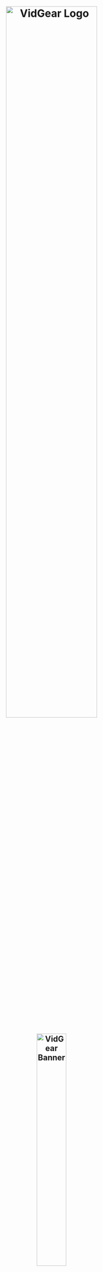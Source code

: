 <!--
===============================================
vidgear library source-code is deployed under the Apache 2.0 License:

Copyright (c) 2019 Abhishek Thakur(@abhiTronix) <abhi.una12@gmail.com>

Licensed under the Apache License, Version 2.0 (the "License");
you may not use this file except in compliance with the License.
You may obtain a copy of the License at

   http://www.apache.org/licenses/LICENSE-2.0

Unless required by applicable law or agreed to in writing, software
distributed under the License is distributed on an "AS IS" BASIS,
WITHOUT WARRANTIES OR CONDITIONS OF ANY KIND, either express or implied.
See the License for the specific language governing permissions and
limitations under the License.
===============================================
-->

<h1 align="center">
  <img src="https://abhitronix.github.io/img/vidgear/vidgear logo.svg" alt="VidGear Logo" width="70%"/>
</h1>
<h2 align="center">
  <img src="https://abhitronix.github.io/img/vidgear/vidgear banner.svg" alt="VidGear Banner" width="40%"/>
</h2>

<div align="center">

[Releases][release]&nbsp;&nbsp;&nbsp;|&nbsp;&nbsp;&nbsp;[Gears](#gears)&nbsp;&nbsp;&nbsp;|&nbsp;&nbsp;&nbsp;[Wiki Documentation][wiki]&nbsp;&nbsp;&nbsp;|&nbsp;&nbsp;&nbsp;[Installation](#installation)&nbsp;&nbsp;&nbsp;|&nbsp;&nbsp;&nbsp;[License](#license)

[![Build Status][travis-cli]][travis] [![Codecov branch][codecov]][code] [![Build Status][appveyor]][app]

[![Glitter chat][gitter-bagde]][gitter] [![PyPi version][pypi-badge]][pypi] [![Twitter][twitter-badge]][twitter-intent]

[![Buy Me A Coffee][Coffee-badge]][coffee]

</div>

&nbsp;

VidGear is a powerful python Video Processing library built with multiple APIs *(a.k.a [**Gears**](#gears))* each with a unique set of trailblazing features. These APIs provides an easy-to-use, highly extensible, multi-threaded & asyncio wrapper around many state-of-the-art libraries under the hood such as *[OpenCV ➶][opencv], [FFmpeg ➶][ffmpeg], [ZeroMQ ➶][zmq], [picamera ➶][picamera], [starlette ➶][starlette], [pafy ➶][pafy] and [python-mss ➶][mss]*

&nbsp;

The following **functional block diagram** clearly depicts the generalized functioning of VidGear library:

<p align="center">
  <img src="https://abhitronix.github.io/img/vidgear/vidgear_function2020_3.svg" alt="@Vidgear Functional Block Diagram" />
</p>

&nbsp;

# Table of Contents

[**TL;DR**](#tldr)

[**Gears: What are these?**](#gears)
* [**CamGear**](#camgear)
* [**PiGear**](#pigear)
* [**VideoGear**](#videogear)
* [**ScreenGear**](#screengear)
* [**WriteGear**](#writegear)
* [**NetGear**](#netgear)
* [**WebGear**](#webgear)
* [**NetGear_Async**](#netgear_async)

[**New-Release SneekPeak: v0.1.7**](#new-release-sneekpeak--vidgear-017)

[**Documentation**](#documentation)

[**Installation**](#installation)
* [**Prerequisites**](#prerequisites)
  * [**Supported Systems**](#supported-systems)
  * [**Supported Python legacies**](#supported-python-legacies)
  * [**Pip Dependencies**](#pip-dependencies)
* [**Available Installation Options**](#available-installation-options)
  * [**PyPI Install**](#option-1-pypi-installrecommended)
  * [**Release Download**](#option-2-release-download)
  * [**Build from source**](#option-3-build-from-source)
  
[**Testing, Formatting & Linting**](#testing-formatting--linting)
* [**Requirements**](#requirements)
* [**Running Tests**](#running-tests)
* [**Formatting & Linting**](#formatting--linting)

[**Contributions & Support**](#contributions--support)
* [**Support**](#support)
* [**Contributors**](#contributors)

[**Community Channel**](#community-channel)

[**Citing**](#citing)

[**Copyright**](#copyright)


&nbsp;

&nbsp;



# TL;DR
  
  #### What is vidgear?

   > ***"VidGear is an [ultrafast➶][ultrafast-wiki], compact, flexible and easy-to-adapt complete Video Processing Python Library."***

  #### What does it do?
   > ***"VidGear can read, write, process, send & receive video frames from/to various devices in real-time."***

  #### What is its purpose?
   > ***"Built with simplicity in mind, VidGear lets programmers and software developers to easily integrate and perform complex Video Processing tasks in their existing or new applications, without going through various underlying library's documentation and using just a [few lines of code][flic]. Beneficial for both, if you're new to programming with Python language or already a pro at it."***

&nbsp;
**For more information, see our [*Wiki Documentation ➶*][wiki].**


&nbsp;

&nbsp;


# Gears

> **VidGear is built with multiple APIs *(a.k.a Gears)*, each with some unique function/mechanism.**

Each of these APIs is exclusively designed to handle/control different device-specific video streams, network streams, and media encoders. These APIs provide an easy-to-use, highly extensible, multi-threaded and asyncio wrapper around state-of-the-art libraries under the hood to exploit their internal parameters and methods flexibly while providing robust error-handling and unparalleled performance. 

**These Gears can be classified as follows:**

**A. VideoCapture Gears:**

  * [**CamGear:**](#camgear) _Targets various IP-USB-Cameras/Network-Streams/YouTube-Video-URL._
  * [**PiGear:**](#pigear) _Targets various Raspberry Pi Camera Modules._
  * [**ScreenGear:**](#screengear) _Enables ultra-fast Screen Casting._    
  * [**VideoGear:**](#videogear) _Common API with Video Stabilizer wrapper._  

**B. VideoWriter Gear:**

  * [**WriteGear:**](#writegear) _Handles easy Lossless Video Encoding and Compression._

**C. Network Gears:**

  * [**NetGear:**](#netgear) _Targets flexible video-frames and data transfer between interconnecting systems over the network._

  * **Asynchronous Network Gears:**

    * [**WebGear:**](#webgear) _ASGI Video Server that transfers live video frames to any web browser on the network._
    * [**NetGear_Async:**](#netgear_sync) _Fast, Memory-Efficient Asyncio video-frame messaging framework._ 


&nbsp;

&nbsp;


## CamGear

> *CamGear can grab ultra-fast frames from diverse range of devices/streams, which includes almost any IP/USB Cameras, multimedia video file format ([_upto 4k tested_][test-4k]), various network stream protocols such as `http(s), rtp, rstp, rtmp, mms, etc.`, plus support for live Gstreamer's stream pipeline and YouTube video/livestreams URLs.*

CamGear provides a flexible, high-level multi-threaded wrapper around `OpenCV's` [VideoCapture class][opencv-vc] with access almost all of its available parameters and also employs [`pafy`][pafy] python APIs for live [YouTube streaming][youtube-wiki]. Furthermore, CamGear implements exclusively on [**Threaded Queue mode**][TQM-wiki] for ultra-fast, error-free and synchronized frame handling.


**Following functional block diagram depicts CamGear API's generalized workflow:**

<p align="center">
  <img src="https://github.com/abhiTronix/Imbakup/raw/master/Images/vidgear/camgearz.png" alt="CamGear Functional Block Diagram"  width="70%"/>
</p>

### CamGear API Guide:

[**>>> Usage Guide**][camgear-wiki]

&nbsp;

&nbsp;


## VideoGear

> *VideoGear API provides a special internal wrapper around VidGear's exclusive [**Video Stabilizer**][stablizer-wiki] class.*

Furthermore, VideoGear API can provide internal access to both [CamGear](#camgear) and [PiGear](#pigear) APIs separated by a special flag. Thereby, _this API holds the exclusive power for any incoming VideoStream from any source, whether it is live or not, to access and stabilize it directly with minimum latency and memory requirements._

**Below is a snapshot of a VideoGear Stabilizer in action  (_See its detailed usage [here][stablizer-wiki-ex]_):**

<p align="center">
  <img src="https://github.com/abhiTronix/Imbakup/raw/master/Images/stabilizer.gif" alt="VideoGear Stabilizer in action!"/>
  <br>
  <sub><i>Original Video Courtesy <a href="http://liushuaicheng.org/SIGGRAPH2013/database.html" title="opensourced video samples database">@SIGGRAPH2013</a></i></sub>
</p>

**Code to generate above result:**

<img src="https://github.com/abhiTronix/Imbakup/raw/master/Images/vidgear/videogearz2.png" alt="VidGear Stablizer Code"/>

### VideoGear API Guide:

[**>>> Usage Guide**][videogear-wiki]

&nbsp;

&nbsp;


## PiGear

> *PiGear is similar to CamGear but made to support various Raspberry Pi Camera Modules *(such as [OmniVision OV5647 Camera Module][OV5647-picam] and [Sony IMX219 Camera Module][IMX219-picam])*.*

PiGear provides a flexible multi-threaded wrapper around complete [**picamera**][picamera] python library to interface with these modules correctly, and also grants the ability to exploit its various parameters like `brightness, saturation, sensor_mode, etc.` effortlessly. 

Best of all, PiGear API provides excellent Error-Handling with features like a threaded internal timer that keeps active track of any frozen threads and handles hardware failures/frozen threads robustly thereby will exit safely if any failure occurs. So now if someone accidentally pulled your Raspi-camera module cable out when you're running PiGear API in your script, instead of going into possible kernel panic/frozen threads, this API will exit safely to save resources. 

**Code to open Picamera stream with variable parameters in PiGear API:**

<img src="https://github.com/abhiTronix/Imbakup/raw/master/Images/vidgear/pigearz2.png" alt="PiGear Source-Code" width="110%"/>

### PiGear API Guide:

[**>>> Usage Guide**][pigear-wiki]

&nbsp;

&nbsp;


## ScreenGear

> *ScreenGear API act as Screen Recorder, that can grab frames from your monitor in real-time either by define an area on the computer screen or fullscreen at the expense of insignificant latency. It also provide seamless support for capturing frames from multiple monitors.*

ScreenGear provides a high-level multi-threaded wrapper around [**python-mss**][mss] python library API and also supports a easy and flexible direct internal parameter manipulation. 

**Below is a snapshot of a ScreenGear API in action:**

<p align="center">
  <img src="https://github.com/abhiTronix/Imbakup/raw/master/Images/screengear.gif" alt="ScreenGear in action!" />
</p>

**Code to generate the above results:**

<img src="https://github.com/abhiTronix/Imbakup/raw/master/Images/vidgear/screengearz2.png" alt="ScreenGear Source-Code" width="90%"/>

### ScreenGear API Guide:

[**>>> Usage Guide**][screengear-wiki]


&nbsp;

&nbsp;



## WriteGear

> *WriteGear handles various powerful Writer Tools that provide us the freedom to do almost anything imagine with multimedia files.*

WriteGear API provide a complete, flexible & robust wrapper around [**FFmpeg**][ffmpeg], a leading multimedia framework. With WriteGear, we can process real-time video frames into a lossless compressed format with any suitable specification in just few easy [lines of codes][compression-mode-ex]. These specifications include setting any video/audio property such as `bitrate, codec, framerate, resolution, subtitles,  etc.` easily as well complex tasks such as multiplexing video with audio in real-time(see this [example wiki][live-audio-wiki]). Best of all, WriteGear grants the freedom to play with any FFmpeg parameter with its exclusive custom Command function(see this [example wiki][custom-command-wiki]), while handling all errors robustly. 

In addition to this, WriteGear also provides flexible access to [**OpenCV's VideoWriter API**][opencv-writer] which provides some basic tools for video frames encoding but without compression.

**WriteGear primarily operates in the following two modes:**

  * **Compression Mode:** In this mode, WriteGear utilizes [**FFmpeg**][ffmpeg] inbuilt encoders to encode lossless multimedia files. It provides us the ability to exploit almost any available parameters available within FFmpeg, with so much ease and flexibility and while doing that it robustly handles all errors/warnings quietly. **You can find more about this mode [here][cm-writegear-wiki]**.

  * **Non-Compression Mode:** In this mode, WriteGear utilizes basic [**OpenCV's inbuilt VideoWriter API**][opencv-vw]. Similar to compression mode, WriteGear also supports all parameters manipulation available within this API. But this mode lacks the ability to manipulate encoding parameters and other important features like video compression, audio encoding, etc. **You can learn about this mode [here][ncm-writegear-wiki]**.

**Following functional block diagram depicts WriteGear API's generalized workflow:**

<p align="center">
  <img src="https://github.com/abhiTronix/Imbakup/raw/master/Images/vidgear/writegear.png" alt="WriteGear Functional Block Diagram"/>
</p>

### WriteGear API Guide:

[**>>> Usage Guide**][writegear-wiki]

&nbsp;

&nbsp;


## NetGear

> *NetGear is exclusively designed to transfer video frames synchronously and asynchronously between interconnecting systems over the network in real-time.*

NetGear implements a high-level wrapper around [**PyZmQ**][pyzmq] python library that contains python bindings for [ZeroMQ](http://zeromq.org/) - a high-performance asynchronous distributed messaging library that aim to be used in distributed or concurrent applications. It provides a message queue, but unlike message-oriented middleware, a ZeroMQ system can run without a dedicated message broker. 

NetGear provides seamless support for [*Bi-directional data transmission*][netgear_bidata_wiki] between receiver(client) and sender(server) through bi-directional synchronous messaging patterns such as zmq.PAIR _(ZMQ Pair Pattern)_ & zmq.REQ/zmq.REP _(ZMQ Request/Reply Pattern)_. 

NetGear also supports real-time [*Frame Compression capabilities*][netgear_compression_wiki] for optimizing performance while sending the frames directly over the network, by encoding the frame before sending it and decoding it on the client's end automatically in real-time. 

For security, NetGear implements easy access to ZeroMQ's powerful, smart & secure Security Layers, that enables [*Strong encryption on data*][netgear_security_wiki], and unbreakable authentication between the Server and the Client with the help of custom certificates/keys and brings easy, standardized privacy and authentication for distributed systems over the network. 

Best of all, NetGear can robustly handle [*Multiple Servers devices*][netgear_multi_wiki] at once, thereby providing access to seamless Live Streaming of the multiple device in a network at the same time.


**NetGear as of now seamlessly supports three ZeroMQ messaging patterns:**

* [**`zmq.PAIR`**][zmq-pair] _(ZMQ Pair Pattern)_ 
* [**`zmq.REQ/zmq.REP`**][zmq-req-rep] _(ZMQ Request/Reply Pattern)_
* [**`zmq.PUB/zmq.SUB`**][zmq-pub-sub] _(ZMQ Publish/Subscribe Pattern)_

Whereas supported protocol are: `tcp` and `ipc`.

**Following functional block diagram depicts generalized workflow of NetGear API in its Multi-Servers Mode:**

<p align="center">
  <img src="https://github.com/abhiTronix/Imbakup/raw/master/Images/vidgear/netgearz.png" alt="NetGear Functional Block Diagram" width="90%" />
</p>

### NetGear API Guide:

[**>>> Usage Guide**][netgear-wiki]

&nbsp;

&nbsp;


## WebGear

> *WebGear is a powerful ASGI Video Streamer API, that transfers live video frames to any web browser on the network in real-time.*

WebGear API provides a flexible abstract asyncio wrapper around [Starlette][starlette] ASGI library and easy access to its various components independently. Thereby implementing the ability to flexibly interact with the Starlette's ecosystem of shared middleware and mountable applications & seamless access to its various Response classes, Routing tables, Static Files, Templating engine(with Jinja2), etc.

WebGear can acts as robust _Live Video Streaming Server_ that can stream live video frames to any web browser on a network in real-time. It also auto-generates necessary data files for its default template and provides us the freedom to easily alter its [_performance parameters and routing tables_][advanced-webgear-wiki] according to our applications while handling errors robustly.

In addition to this, WebGear provides a special internal wrapper around [VideoGear](#videogear) API, which itself provides internal access to both [CamGear](#camgear) and [PiGear](#pigear) APIs thereby granting it exclusive power for streaming frames incoming from any device/source. Also on the plus side, since WebGear has access to all functions of [VideoGear](#videogear) API, therefore it can [stabilize video frames][stabilize_webgear_wiki] even while streaming live.

**Below is a snapshot of a WebGear Video Server in action on the Mozilla Firefox browser:**

<p align="center">
  <img src="https://github.com/abhiTronix/Imbakup/raw/master/Images/webgear.gif" alt="WebGear in action!" width=120%/>
  <br>
  <sub><i>WebGear Video Server at <a href="http://0.0.0.0:8000/" title="default address">http://0.0.0.0:8000/</a> address.</i></sub>
</p>

**Code to generate the above result:**

<img src="https://github.com/abhiTronix/Imbakup/raw/master/Images/vidgear/webgearz2.png" alt="CamGear Functional Block Diagram"/>

### WebGear API Guide:

[**>>> Usage Guide**][webgear-wiki]


&nbsp;

&nbsp;

## NetGear_Async 

> _NetGear_Async can performance boost upto 1.2~2x times as compared to [NetGear API](#netgear) at about 1/3 of memory consumption but only at the expense of limited modes and features._

NetGear_Async is an asynchronous videoframe messaging framework built on [**AsyncIO ZmQ**][asyncio-zmq] and powered by high-performance asyncio event loop called [**`uvloop`**][uvloop] to achieve unmatchable high-speed and lag-free video streaming over the network with minimal resource constraint. Basically, this API is able to transfer thousands of frames in just a few seconds without causing any significant load on your system.

NetGear_Async provides complete server-client handling and options to use variable protocols/patterns similar to [NetGear API](#netgear) but doesn't support any [*NetGear Exclusive modes*][netgear-exm] yet. NetGear_Async also allows you to easily define your own custom Source at Server-end that you want to use to manipulate your frames before sending them onto the network(See this [wiki-example][netgear_Async-cs]).

NetGear_Async as of now supports [all four ZeroMQ messaging patterns](#attributes-and-parameters-wrench):
* [**`zmq.PAIR`**][zmq-pair] _(ZMQ Pair Pattern)_ 
* [**`zmq.REQ/zmq.REP`**][zmq-req-rep] _(ZMQ Request/Reply Pattern)_
* [**`zmq.PUB/zmq.SUB`**][zmq-pub-sub] _(ZMQ Publish/Subscribe Pattern)_ 
* [`zmq.PUSH/zmq.PULL`][zmq-pull-push] _(ZMQ Push/Pull Pattern)_

Whereas supported protocol are: `tcp` and `ipc`.

**Code for NetGear_Async Server-Client API:**

<img src="https://github.com/abhiTronix/Imbakup/raw/master/Images/vidgear/netgear_async.png"/>


### NetGear_Async API Guide:

[**>>> Usage Guide**][webgear-wiki]

&nbsp;

&nbsp;

# New Release SneekPeak : VidGear 0.1.7

:warning: Dropped support for Python 3.5 and below legacies.

* **WebGear API:**
  * _Added a robust Live Video Server API that can transfer live video frames to any web browser on the network in real-time._
  * _Implemented a flexible asyncio wrapper around [`starlette`][starlette] ASGI Application Server._
  * _Added seamless access to various starlette's Response classes, Routing tables, Static Files, Templating engine(with Jinja2), etc._
  * _Added a special internal access to VideoGear API and all its parameters._
  * _Implemented a new Auto-Generation Workflow to generate/download & thereby validate WebGear API data files from its GitHub server automatically._
  * _Added on-the-go dictionary parameter in WebGear to tweak performance, Route Tables and other internal properties easily._
  * _Added new simple & elegant default Bootstrap Cover Template for WebGear Server._
  * _Added `__main__.py` to directly run WebGear Server through the terminal._


* **NetGear_Async API** 
  * _Designed NetGear_Async asynchronous network API built upon ZeroMQ's asyncio API._
  * _Implemented support for state-of-the-art asyncio event loop [`uvloop`][uvloop] at its backend._
  * _Achieved Unmatchable high-speed and lag-free video streaming over the network with minimal resource constraint._
  * _Added exclusive internal wrapper around VideoGear API for this API._
  * _Implemented complete server-client handling and options to use variable protocols/patterns for this API._
  * _Implemented support for  all four ZeroMQ messaging patterns: i.e `zmq.PAIR`, `zmq.REQ/zmq.REP`, `zmq.PUB/zmq.SUB`, and `zmq.PUSH/zmq.PULL`._
  * _Implemented initial support for `tcp` and `ipc` protocols._

* **Asynchronous Enhancements** 
  * _Added `asyncio` package to vidgear for handling asynchronous network APIs._
  * _Various Performance enhancements for these Asyncio APIs for achieving concurrency within a single thread._

* ***Added new highly-precise Threaded FPS class for accurate VidGear benchmarking with `time.perf_counter` python module and [many more...](changelog.md)***


&nbsp;

&nbsp;


# Documentation

The complete documentation for all VidGear APIs and  functions can be found in the link below:

* [**Wiki Documentation - English**][wiki]


&nbsp;

&nbsp;


# Installation

## Prerequisites:

Before installing VidGear, you must verify that the following dependencies are met:

* ### Supported Systems:

  VidGear is tested and supported on the following systems with [**Python 3.6+**](#supported-python-legacies) and [**pip**][pip] already installed:

  * Any Linux distro released in 2016 or later
  * Windows 7 or later
  * macOS 10.12.6 (Sierra) or later

* ### Supported Python legacies:

  * [Python 3.6+][drop35] are only supported legacies for installing Vidgear v0.1.7 and above.


* ### Pip Dependencies:

  When [Installing VidGear via PyPI](#option-1-pypi-install), you need to install following dependencies manually:


  * **OpenCV:** Must Require OpenCV(3.0+) python binaries installed for its core functions. For installation, you can either follow these complete online tutorials for [linux][OpenCV-linux] and [raspberry pi][OpenCV-pi], or, just install it directly via pip:

      ```sh
        $ pip install -U opencv-python       #or install opencv-contrib-python similarly
      ```

  * **FFmpeg:** Must Require FFmpeg for its video compression and encoding compatibilities in [WriteGear](#writegear) API. 

    :star2: Follow this [**FFmpeg wiki page**][ffmpeg-wiki] for its installation. :star2:

  * **Picamera:** Must Required if you're using Raspberry Pi Camera Modules(_such as OmniVision OV5647 Camera Module_) with its [PiGear](#pigear) API. You can easily install it via pip:

      ```sh
        $ pip install picamera
      ``` 
    _:bulb: Also, make sure to [enable Raspberry Pi hardware-specific settings][picamera-setting] prior to using this library._

  * **Uvloop:** Only Required if you're using its [NetGear_Async](#netgear_async) API on unix machines for maximum performance. You can easily install it via pip:

      _:warning: Uvloop is [**NOT** yet supported on Windows Systems][uvloop-ns]._

      ```sh
        $ pip install uvloop
      ```

&nbsp;

## Available Installation Options:

### Option 1: PyPI Install(recommended)

> Best option for **quickly** getting VidGear installed.

***:warning: See [Pip Dependencies](#pip-dependencies) before installing!***

```sh
  # Installing stable release
  $ pip install vidgear

  # Installing stable release with Asyncio support
  $ pip install vidgear[asyncio]
```


### Option 2: Release Download

> Best option if you want a **compressed archive**.

VidGear releases are available for download as wheel(`.whl`) packages from the [latest release][release] and thereby can be installed with `pip` as follows:

***:warning: See [Pip Dependencies](#pip-dependencies) before installing!***

```sh
  # directly installs the wheel
  $ pip install vidgear-{downloaded version}-py3-none-any.whl
```


### Option 3: Build from source

> Best option for trying **latest patches(_maybe experimental_), Pull Requests**, or **contributing** to development.

You can easily clone the repository's latest [`testing`](https://github.com/abhiTronix/vidgear/tree/testing) branch for development and thereby can install as follows:

```sh
  $ git clone https://github.com/abhiTronix/vidgear.git
  $ cd vidgear
  $ git checkout testing
  $ pip install .[asyncio]           # also installs asyncio dependencies
```


&nbsp;

&nbsp;


# Testing, Formatting & Linting

### Requirements:

  Testing VidGear require some *additional dependencies & dataset* that can be downloaded manually as follows:

  * **Install additional python libraries:**
    ```sh
      $ pip install --upgrade six
      $ pip install --upgrade flake8
      $ pip install --upgrade black
      $ pip install --upgrade pytest
      $ pip install --upgrade pytest-asyncio
    ```
  
  * **Download Test Dataset:** 

    To perform tests, additional *test dataset* is required, which can be downloaded *(to your temp dir)* by running [*bash script*][bs_script_dataset] as follows:

    ```sh
      $ chmod +x scripts/bash/prepare_dataset.sh
      $ .scripts/bash/prepare_dataset.sh               #for Windows, use `sh scripts/bash/prepare_dataset.sh`
    ```

### Running Tests: 

* **Pytest:** Then, tests can be run with [`pytest`][pytest](*in VidGear's root folder*) as follows:

  ```sh
    $ pytest -sv                                   #-sv for verbose output.
  ```

### Formatting & Linting: 

For formatting and linting the python tests, following tools are used:

* **Flake8:** You must run [`flake8`][flake8] linting for checking your code base against coding style (PEP8), programming errors and other cyclomatic complexity:

  ```sh
    $ flake8 . --count --select=E9,F63,F7,F82 --show-source --statistics
  ```

* **Black:**  Vidgear follows [`black`][black] formatting to make code review faster by producing the smallest diffs possible. You must run it with sensible defaults as follows:

  ```sh
    $ black {source_file_or_directory}
  ```

&nbsp;

&nbsp;
 

# Contributions & Support

Contributions are welcome! Please see our **[Contribution Guidelines](contributing.md)** for more details.

### Support

Love using VidGear? Consider supporting the project to fund new features and improvements

[![ko-fi][kofi-badge]][kofi]

### Contributors

<a href="https://github.com/abhiTronix/vidgear/graphs/contributors">
  <img src="https://contributors-img.web.app/image?repo=abhiTronix/vidgear" />
</a>


&nbsp;

&nbsp;


# Community Channel

We're on [**Gitter :star2:**][gitter]! Please join us.


&nbsp;

&nbsp;



# Citing

Here is a Bibtex entry you can use to cite this project in a publication:


```latex
@misc{vidgear,
    Title = {vidgear},
    Author = {Abhishek Thakur},
    howpublished = {\url{https://github.com/abhiTronix/vidgear}}   
  }
```

&nbsp;

&nbsp;


# Copyright

**Copyright © abhiTronix 2019**

This library is licensed under the **[Apache 2.0 License][license]**.




<!--
Badges
-->

[appveyor]:https://img.shields.io/appveyor/ci/abhitronix/vidgear.svg?style=for-the-badge&logo=appveyor
[codecov]:https://img.shields.io/codecov/c/github/abhiTronix/vidgear/testing?style=for-the-badge&logo=codecov
[travis-cli]:https://img.shields.io/travis/abhiTronix/vidgear.svg?style=for-the-badge&logo=travis
[prs-badge]:https://img.shields.io/badge/PRs-welcome-brightgreen.svg?style=for-the-badge&logo=data:image/png;base64,iVBORw0KGgoAAAANSUhEUgAAACAAAAAgCAYAAABzenr0AAABC0lEQVRYhdWVPQoCMRCFX6HY2ghaiZUXsLW0EDyBrbWtN/EUHsHTWFnYyCL4gxibVZZlZzKTnWz0QZpk5r0vIdkF/kBPAMOKeddE+CQPKoc5Yt5cTjBMdQSwDQToWgBJAn3jmhqgltapAV6E6b5U17MGGAUaUj07TficMfIBZDV6vxowBm1BP9WbSQE4o5h9IjPJmy73TEPDDxVmoZdQrQ5jRhly9Q8tgMUXkIIWn0oG4GYQfAXQzz1PGoCiQndM7b4RgJay/h7zBLT3hASgoKjamQJMreKf0gfuAGyYtXEIAKcL/Dss15iq6ohXghozLYiAMxPuACwtIT4yeQUxAaLrZwAoqGRKGk7qDSYTfYQ8LuYnAAAAAElFTkSuQmCC
[twitter-badge]:https://img.shields.io/badge/Tweet-Now-blue.svg?style=for-the-badge&logo=twitter
[pypi-badge]:https://img.shields.io/pypi/v/vidgear.svg?style=for-the-badge&logo=pypi
[gitter-bagde]:https://img.shields.io/badge/Chat-Gitter-yellow.svg?style=for-the-badge&logo=gitter
[Coffee-badge]:https://abhitronix.github.io/img/vidgear/orange_img.png
[kofi-badge]:https://www.ko-fi.com/img/githubbutton_sm.svg
[kofi]: https://ko-fi.com/W7W8WTYO

<!--
Internal URLs
-->

[release]:https://github.com/abhiTronix/vidgear/releases/latest
[pypi]:https://pypi.org/project/vidgear/
[gitter]:https://gitter.im/vidgear/community?utm_source=badge&utm_medium=badge&utm_campaign=pr-badge
[twitter-intent]:https://twitter.com/intent/tweet?url=https%3A%2F%2Fgithub.com%2FabhiTronix%2Fvidgear&via%20%40abhi_una12&text=VidGear%20-%20A%20simple%2C%20powerful%2C%20flexible%20%26%20threaded%20Python%20Video%20Processing%20Library&hashtags=vidgear%20%23multithreaded%20%23python%20%23video-processing%20%23github
[coffee]:https://www.buymeacoffee.com/2twOXFvlA
[license]:https://github.com/abhiTronix/vidgear/blob/master/LICENSE
[travis]:https://travis-ci.org/abhiTronix/vidgear
[app]:https://ci.appveyor.com/project/abhiTronix/vidgear
[code]:https://codecov.io/gh/abhiTronix/vidgear

[test-4k]:https://github.com/abhiTronix/vidgear/blob/e0843720202b0921d1c26e2ce5b11fadefbec892/vidgear/tests/benchmark_tests/test_benchmark_playback.py#L65
[bs_script_dataset]:https://github.com/abhiTronix/vidgear/blob/testing/scripts/bash/prepare_dataset.sh

[wiki]:https://github.com/abhiTronix/vidgear/wiki
[wiki-vidgear-purpose]:https://github.com/abhiTronix/vidgear/wiki/Project-Motivation#why-is-vidgear-a-thing
[ultrafast-wiki]:https://github.com/abhiTronix/vidgear/wiki/FAQ-&-Troubleshooting#2-vidgear-is-ultrafast-but-how
[compression-mode-ex]:https://github.com/abhiTronix/vidgear/wiki/Compression-Mode:-FFmpeg#1-writegear-bare-minimum-examplecompression-mode
[live-audio-wiki]:https://github.com/abhiTronix/vidgear/wiki/Working-with-Audio#a-live-audio-input-to-writegear-class
[ffmpeg-wiki]:https://github.com/abhiTronix/vidgear/wiki/FFmpeg-Installation
[youtube-wiki]:https://github.com/abhiTronix/vidgear/wiki/CamGear#2-camgear-api-with-live-youtube-piplineing-using-video-url
[TQM-wiki]:https://github.com/abhiTronix/vidgear/wiki/Threaded-Queue-Mode
[camgear-wiki]:https://github.com/abhiTronix/vidgear/wiki/CamGear#camgear-api
[stablizer-wiki]:https://github.com/abhiTronix/vidgear/wiki/Stabilizer-Class
[stablizer-wiki-ex]:https://github.com/abhiTronix/vidgear/wiki/Real-time-Video-Stabilization#real-time-video-stabilization
[videogear-wiki]:https://github.com/abhiTronix/vidgear/wiki/VideoGear#videogear-api
[pigear-wiki]:https://github.com/abhiTronix/vidgear/wiki/PiGear#pigear-api
[cm-writegear-wiki]:https://github.com/abhiTronix/vidgear/wiki/Compression-Mode:-FFmpeg
[ncm-writegear-wiki]:https://github.com/abhiTronix/vidgear/wiki/Non-Compression-Mode:-OpenCV
[screengear-wiki]:https://github.com/abhiTronix/vidgear/wiki/ScreenGear#screengear-api
[writegear-wiki]:https://github.com/abhiTronix/vidgear/wiki/WriteGear#writegear-api
[netgear-wiki]:https://github.com/abhiTronix/vidgear/wiki/NetGear#netgear-api
[webgear-wiki]:https://github.com/abhiTronix/vidgear/wiki/WebGear#webgear-api
[drop35]:https://github.com/abhiTronix/vidgear/issues/99
[custom-command-wiki]:https://github.com/abhiTronix/vidgear/wiki/Custom-FFmpeg-Commands-in-WriteGear-API#custom-ffmpeg-commands-in-writegear-api
[advanced-webgear-wiki]:https://github.com/abhiTronix/vidgear/wiki/Advanced-WebGear-API-Usage
[netgear_bidata_wiki]:https://github.com/abhiTronix/vidgear/wiki/Bidirectional-Mode:-Bidirectional-Data-Transfer-in-NetGear-API#bi-directional-mode-bidirectional-data-transfer-in-netgear-api
[netgear_compression_wiki]:https://github.com/abhiTronix/vidgear/wiki/Compression-in-NetGear-API#frame-encodingdecoding-compression-capabilities-for-netgear-api
[netgear_security_wiki]:https://github.com/abhiTronix/vidgear/wiki/Secure-Mode:-Authentication-&-Data-Encryption-in-NetGear-API#secure-mode-authentication--data-encryption-in-netgear-api
[netgear_multi_wiki]:https://github.com/abhiTronix/vidgear/wiki/Multi-Server-Mode-for-NetGear-API#multi-server-mode-for-netgear-api
[netgear-exm]: https://github.com/abhiTronix/vidgear/wiki/NetGear#modes-of-operation
[stabilize_webgear_wiki]:https://github.com/abhiTronix/vidgear/wiki/Advanced-WebGear-API-Usage#d2-using-webgear-api-with-real-time-video-stabilization-enabled
[flic]:https://github.com/abhiTronix/vidgear/wiki/CamGear#1-bare-minimum-example
[netgear_Async-cs]: https://github.com/abhiTronix/vidgear/wiki/NetGear_Async#2-use-netgear_async-with-custom-server-source-using-opencv

<!--
External URLs
-->
[asyncio-zmq]:https://pyzmq.readthedocs.io/en/latest/api/zmq.asyncio.html
[uvloop]: https://github.com/MagicStack/uvloop
[uvloop-ns]: https://github.com/MagicStack/uvloop/issues/14
[ffmpeg]:https://www.ffmpeg.org/
[flake8]: https://flake8.pycqa.org/en/latest/
[black]: https://github.com/psf/black
[pytest]:https://docs.pytest.org/en/latest/
[opencv-writer]:https://docs.opencv.org/master/dd/d9e/classcv_1_1VideoWriter.html#ad59c61d8881ba2b2da22cff5487465b5
[OpenCV-linux]:https://www.pyimagesearch.com/2018/05/28/ubuntu-18-04-how-to-install-opencv/
[OpenCV-pi]:https://www.pyimagesearch.com/2018/09/26/install-opencv-4-on-your-raspberry-pi/
[starlette]:https://www.starlette.io/
[uvicorn]:http://www.uvicorn.org/
[daphne]:https://github.com/django/daphne/
[hypercorn]:https://pgjones.gitlab.io/hypercorn/
[prs]:http://makeapullrequest.com
[opencv]:https://github.com/opencv/opencv
[picamera]:https://github.com/waveform80/picamera
[pafy]:https://github.com/mps-youtube/pafy
[pyzmq]:https://github.com/zeromq/pyzmq
[zmq]:https://zeromq.org/
[mss]:https://github.com/BoboTiG/python-mss
[pip]:https://pip.pypa.io/en/stable/installing/
[opencv-vc]:https://docs.opencv.org/master/d8/dfe/classcv_1_1VideoCapture.html#a57c0e81e83e60f36c83027dc2a188e80
[OV5647-picam]:https://github.com/techyian/MMALSharp/wiki/OmniVision-OV5647-Camera-Module
[IMX219-picam]:https://github.com/techyian/MMALSharp/wiki/Sony-IMX219-Camera-Module
[opencv-vw]:https://docs.opencv.org/3.4/d8/dfe/classcv_1_1VideoCapture.html
[yt-dl]:https://github.com/ytdl-org/youtube-dl/
[numpy]:https://github.com/numpy/numpy
[zmq-pair]:https://learning-0mq-with-pyzmq.readthedocs.io/en/latest/pyzmq/patterns/pair.html
[zmq-req-rep]:https://learning-0mq-with-pyzmq.readthedocs.io/en/latest/pyzmq/patterns/client_server.html
[zmq-pub-sub]:https://learning-0mq-with-pyzmq.readthedocs.io/en/latest/pyzmq/patterns/pubsub.html
[zmq-pull-push]: https://learning-0mq-with-pyzmq.readthedocs.io/en/latest/pyzmq/patterns/pushpull.html#push-pull
[picamera-setting]:https://picamera.readthedocs.io/en/release-1.13/quickstart.html